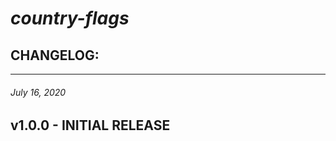 # *country-flags*
## CHANGELOG:



********************************************************************************
###### July 16, 2020
## v1.0.0 - INITIAL RELEASE